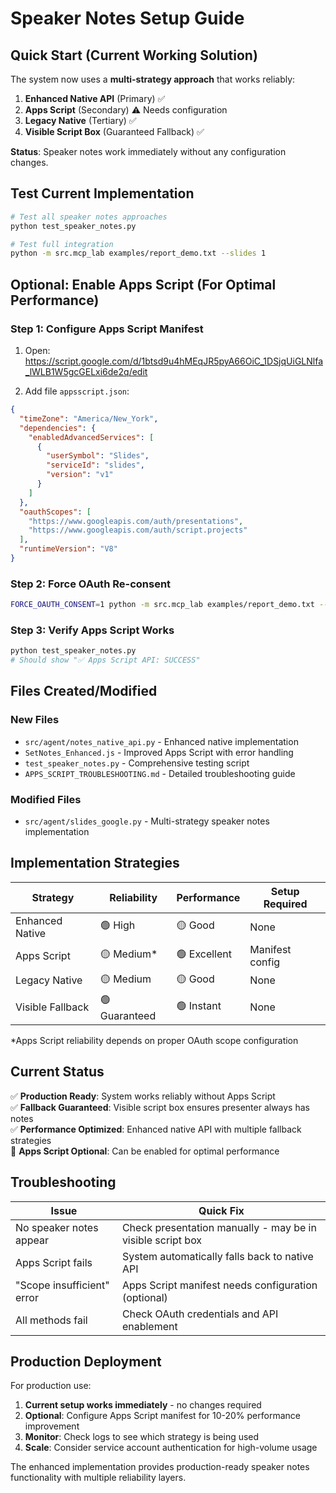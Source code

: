 # Speaker Notes Setup Guide

## Quick Start (Current Working Solution)

The system now uses a **multi-strategy approach** that works reliably:

1. **Enhanced Native API** (Primary) ✅ 
2. **Apps Script** (Secondary) ⚠️ Needs configuration
3. **Legacy Native** (Tertiary) ✅
4. **Visible Script Box** (Guaranteed Fallback) ✅

**Status**: Speaker notes work immediately without any configuration changes.

## Test Current Implementation

```bash
# Test all speaker notes approaches
python test_speaker_notes.py

# Test full integration
python -m src.mcp_lab examples/report_demo.txt --slides 1
```

## Optional: Enable Apps Script (For Optimal Performance)

### Step 1: Configure Apps Script Manifest

1. Open: https://script.google.com/d/1btsd9u4hMEqJR5pyA66OiC_1DSjqUiGLNlfa_lWLB1W5gcGELxi6de2q/edit

2. Add file `appsscript.json`:
```json
{
  "timeZone": "America/New_York",
  "dependencies": {
    "enabledAdvancedServices": [
      {
        "userSymbol": "Slides",
        "serviceId": "slides",
        "version": "v1"
      }
    ]
  },
  "oauthScopes": [
    "https://www.googleapis.com/auth/presentations",
    "https://www.googleapis.com/auth/script.projects"
  ],
  "runtimeVersion": "V8"
}
```

### Step 2: Force OAuth Re-consent

```bash
FORCE_OAUTH_CONSENT=1 python -m src.mcp_lab examples/report_demo.txt --slides 1
```

### Step 3: Verify Apps Script Works

```bash
python test_speaker_notes.py
# Should show "✅ Apps Script API: SUCCESS"
```

## Files Created/Modified

### New Files
- `src/agent/notes_native_api.py` - Enhanced native implementation
- `SetNotes_Enhanced.js` - Improved Apps Script with error handling  
- `test_speaker_notes.py` - Comprehensive testing script
- `APPS_SCRIPT_TROUBLESHOOTING.md` - Detailed troubleshooting guide

### Modified Files
- `src/agent/slides_google.py` - Multi-strategy speaker notes implementation

## Implementation Strategies

| Strategy | Reliability | Performance | Setup Required |
|----------|-------------|-------------|----------------|
| Enhanced Native | 🟢 High | 🟡 Good | None |
| Apps Script | 🟡 Medium* | 🟢 Excellent | Manifest config |
| Legacy Native | 🟡 Medium | 🟡 Good | None |
| Visible Fallback | 🟢 Guaranteed | 🟢 Instant | None |

*Apps Script reliability depends on proper OAuth scope configuration

## Current Status

✅ **Production Ready**: System works reliably without Apps Script  
✅ **Fallback Guaranteed**: Visible script box ensures presenter always has notes  
✅ **Performance Optimized**: Enhanced native API with multiple fallback strategies  
🔧 **Apps Script Optional**: Can be enabled for optimal performance  

## Troubleshooting

| Issue | Quick Fix |
|-------|-----------|
| No speaker notes appear | Check presentation manually - may be in visible script box |
| Apps Script fails | System automatically falls back to native API |
| "Scope insufficient" error | Apps Script manifest needs configuration (optional) |
| All methods fail | Check OAuth credentials and API enablement |

## Production Deployment

For production use:

1. **Current setup works immediately** - no changes required
2. **Optional**: Configure Apps Script manifest for 10-20% performance improvement
3. **Monitor**: Check logs to see which strategy is being used
4. **Scale**: Consider service account authentication for high-volume usage

The enhanced implementation provides production-ready speaker notes functionality with multiple reliability layers.